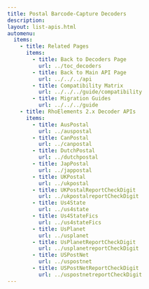 ```yaml
---
title: Postal Barcode-Capture Decoders
description: 
layout: list-apis.html
automenu:
  items:
    - title: Related Pages
      items:
        - title: Back to Decoders Page
          url: ../toc_decoders
        - title: Back to Main API Page
          url: ../../../api
        - title: Compatibility Matrix
          url: ../../../guide/compatibility
        - title: Migration Guides
          url: ../../../guide
    - title: RhoElements 2.x Decoder APIs
      items:
        - title: AusPostal
          url: ../auspostal
        - title: CanPostal
          url: ../canpostal
        - title: DutchPostal
          url: ../dutchpostal
        - title: JapPostal
          url: ../jappostal
        - title: UKPostal
          url: ../ukpostal
        - title: UKPostalReportCheckDigit
          url: ../ukpostalreportCheckDigit
        - title: Us4State
          url: ../us4state
        - title: Us4StateFics
          url: ../us4stateFics
        - title: UsPlanet
          url: ../usplanet
        - title: UsPlanetReportCheckDigit
          url: ../usplanetreportCheckDigit
        - title: USPostNet
          url: ../uspostnet
        - title: USPostNetReportCheckDigit
          url: ../uspostnetreportCheckDigit
---
```

